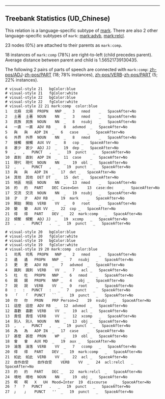 

--------------------------------------------------------------------------------

## Treebank Statistics (UD_Chinese)

This relation is a language-specific subtype of [mark]().
There are also 2 other language-specific subtypes of `mark`: [mark:advb](), [mark:relcl]().

23 nodes (0%) are attached to their parents as `mark:comp`.

18 instances of `mark:comp` (78%) are right-to-left (child precedes parent).
Average distance between parent and child is 1.56521739130435.

The following 2 pairs of parts of speech are connected with `mark:comp`: [zh-pos/ADJ]()-[zh-pos/PART]() (18; 78% instances), [zh-pos/VERB]()-[zh-pos/PART]() (5; 22% instances).


~~~ conllu
# visual-style 21	bgColor:blue
# visual-style 21	fgColor:white
# visual-style 22	bgColor:blue
# visual-style 22	fgColor:white
# visual-style 22 21 mark:comp	color:blue
1	北極	北極	PROPN	NNP	_	3	nmod	_	SpaceAfter=No
2	土著	土著	NOUN	NN	_	3	nmod	_	SpaceAfter=No
3	民族	民族	NOUN	NN	_	8	nsubj	_	SpaceAfter=No
4	一直	一直	ADV	RB	_	8	advmod	_	SpaceAfter=No
5	與	與	ADP	IN	_	6	case	_	SpaceAfter=No
6	外界	外界	NOUN	NN	_	8	nmod	_	SpaceAfter=No
7	接觸	接觸	AUX	VV	_	8	cop	_	SpaceAfter=No
8	甚少	甚少	ADJ	JJ	_	19	dep	_	SpaceAfter=No
9	,	,	PUNCT	,	_	19	punct	_	SpaceAfter=No
10	直到	直到	ADP	IN	_	11	case	_	SpaceAfter=No
11	現代	現代	NOUN	NN	_	19	obl	_	SpaceAfter=No
12	,	,	PUNCT	,	_	19	punct	_	SpaceAfter=No
13	與	與	ADP	IN	_	17	det	_	SpaceAfter=No
14	其他	其他	DET	DT	_	15	det	_	SpaceAfter=No
15	地區	地區	NOUN	NN	_	13	nmod	_	SpaceAfter=No
16	的	的	PART	DEC	Case=Gen	13	case:dec	_	SpaceAfter=No
17	交流	交流	NOUN	NN	_	19	nsubj	_	SpaceAfter=No
18	才	才	ADV	RB	_	19	mark	_	SpaceAfter=No
19	開始	開始	VERB	VV	_	0	root	_	SpaceAfter=No
20	變	變	AUX	VV	_	22	cop	_	SpaceAfter=No
21	得	得	PART	DEV	_	22	mark:comp	_	SpaceAfter=No
22	頻繁	頻繁	ADJ	JJ	_	19	xcomp	_	SpaceAfter=No
23	.	.	PUNCT	.	_	19	punct	_	SpaceAfter=No

~~~


~~~ conllu
# visual-style 20	bgColor:blue
# visual-style 20	fgColor:white
# visual-style 19	bgColor:blue
# visual-style 19	fgColor:white
# visual-style 19 20 mark:comp	color:blue
1	司馬	司馬	PROPN	NNP	_	2	nmod	_	SpaceAfter=No
2	遹	遹	PROPN	NNP	_	7	nsubj	_	SpaceAfter=No
3	更	更	ADV	RB	_	7	advmod	_	SpaceAfter=No
4	諷刺	諷刺	VERB	VV	_	7	acl	_	SpaceAfter=No
5	杜	杜	PROPN	NNP	_	6	nmod	_	SpaceAfter=No
6	錫	錫	PROPN	NNP	_	4	obj	_	SpaceAfter=No
7	說	說	VERB	VV	_	0	root	_	SpaceAfter=No
8	:	:	PUNCT	:	_	7	punct	_	SpaceAfter=No
9	「	「	PUNCT	``	_	19	punct	_	SpaceAfter=No
10	你	你	PRON	PRP	Person=2	19	nsubj	_	SpaceAfter=No
11	這麼	這麼	ADV	RB	_	12	advmod	_	SpaceAfter=No
12	喜歡	喜歡	VERB	VV	_	19	acl	_	SpaceAfter=No
13	責怪	責怪	VERB	VV	_	12	xcomp	_	SpaceAfter=No
14	別人	別人	NOUN	NN	_	13	obj	_	SpaceAfter=No
15	,	,	PUNCT	,	_	19	punct	_	SpaceAfter=No
16	為	為	ADP	IN	_	17	case	_	SpaceAfter=No
17	甚麼	甚麼	PRON	WP	_	19	obl	_	SpaceAfter=No
18	會	會	AUX	MD	_	19	aux	_	SpaceAfter=No
19	淪落	淪落	VERB	VV	_	7	ccomp	_	SpaceAfter=No
20	得	得	PART	DEV	_	19	mark:comp	_	SpaceAfter=No
21	如此	如此	VERB	VV	_	22	acl	_	SpaceAfter=No
22	自作自受	自作自受	VERB	VV	_	24	acl:relcl	_	SpaceAfter=No
23	的	的	PART	DEC	_	22	mark:relcl	_	SpaceAfter=No
24	境地	境地	NOUN	NN	_	19	obj	_	SpaceAfter=No
25	啊	啊	X	UH	Mood=Inter	19	discourse	_	SpaceAfter=No
26	?	?	PUNCT	.	_	19	punct	_	SpaceAfter=No
27	」	」	PUNCT	''	_	19	punct	_	SpaceAfter=No

~~~


